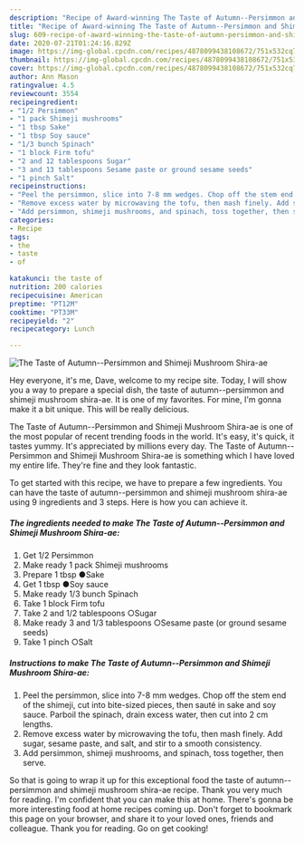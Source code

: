 ```yaml
---
description: "Recipe of Award-winning The Taste of Autumn--Persimmon and Shimeji Mushroom Shira-ae"
title: "Recipe of Award-winning The Taste of Autumn--Persimmon and Shimeji Mushroom Shira-ae"
slug: 609-recipe-of-award-winning-the-taste-of-autumn-persimmon-and-shimeji-mushroom-shira-ae
date: 2020-07-21T01:24:16.829Z
image: https://img-global.cpcdn.com/recipes/4878099438108672/751x532cq70/the-taste-of-autumn-persimmon-and-shimeji-mushroom-shira-ae-recipe-main-photo.jpg
thumbnail: https://img-global.cpcdn.com/recipes/4878099438108672/751x532cq70/the-taste-of-autumn-persimmon-and-shimeji-mushroom-shira-ae-recipe-main-photo.jpg
cover: https://img-global.cpcdn.com/recipes/4878099438108672/751x532cq70/the-taste-of-autumn-persimmon-and-shimeji-mushroom-shira-ae-recipe-main-photo.jpg
author: Ann Mason
ratingvalue: 4.5
reviewcount: 3554
recipeingredient:
- "1/2 Persimmon"
- "1 pack Shimeji mushrooms"
- "1 tbsp Sake"
- "1 tbsp Soy sauce"
- "1/3 bunch Spinach"
- "1 block Firm tofu"
- "2 and 12 tablespoons Sugar"
- "3 and 13 tablespoons Sesame paste or ground sesame seeds"
- "1 pinch Salt"
recipeinstructions:
- "Peel the persimmon, slice into 7-8 mm wedges. Chop off the stem end of the shimeji, cut into bite-sized pieces, then sauté in sake and soy sauce. Parboil the spinach, drain excess water, then cut into 2 cm lengths."
- "Remove excess water by microwaving the tofu, then mash finely. Add sugar, sesame paste, and salt, and stir to a smooth consistency."
- "Add persimmon, shimeji mushrooms, and spinach, toss together, then serve."
categories:
- Recipe
tags:
- the
- taste
- of

katakunci: the taste of 
nutrition: 200 calories
recipecuisine: American
preptime: "PT12M"
cooktime: "PT33M"
recipeyield: "2"
recipecategory: Lunch

---
```



![The Taste of Autumn--Persimmon and Shimeji Mushroom Shira-ae](https://img-global.cpcdn.com/recipes/4878099438108672/751x532cq70/the-taste-of-autumn-persimmon-and-shimeji-mushroom-shira-ae-recipe-main-photo.jpg)

Hey everyone, it's me, Dave, welcome to my recipe site. Today, I will show you a way to prepare a special dish, the taste of autumn--persimmon and shimeji mushroom shira-ae. It is one of my favorites. For mine, I'm gonna make it a bit unique. This will be really delicious.



The Taste of Autumn--Persimmon and Shimeji Mushroom Shira-ae is one of the most popular of recent trending foods in the world. It's easy, it's quick, it tastes yummy. It's appreciated by millions every day. The Taste of Autumn--Persimmon and Shimeji Mushroom Shira-ae is something which I have loved my entire life. They're fine and they look fantastic.


To get started with this recipe, we have to prepare a few ingredients. You can have the taste of autumn--persimmon and shimeji mushroom shira-ae using 9 ingredients and 3 steps. Here is how you can achieve it.

<!--inarticleads1-->

##### The ingredients needed to make The Taste of Autumn--Persimmon and Shimeji Mushroom Shira-ae:

1. Get 1/2 Persimmon
1. Make ready 1 pack Shimeji mushrooms
1. Prepare 1 tbsp ●Sake
1. Get 1 tbsp ●Soy sauce
1. Make ready 1/3 bunch Spinach
1. Take 1 block Firm tofu
1. Take 2 and 1/2 tablespoons ○Sugar
1. Make ready 3 and 1/3 tablespoons ○Sesame paste (or ground sesame seeds)
1. Take 1 pinch ○Salt




<!--inarticleads2-->

##### Instructions to make The Taste of Autumn--Persimmon and Shimeji Mushroom Shira-ae:

1. Peel the persimmon, slice into 7-8 mm wedges. Chop off the stem end of the shimeji, cut into bite-sized pieces, then sauté in sake and soy sauce. Parboil the spinach, drain excess water, then cut into 2 cm lengths.
1. Remove excess water by microwaving the tofu, then mash finely. Add sugar, sesame paste, and salt, and stir to a smooth consistency.
1. Add persimmon, shimeji mushrooms, and spinach, toss together, then serve.




So that is going to wrap it up for this exceptional food the taste of autumn--persimmon and shimeji mushroom shira-ae recipe. Thank you very much for reading. I'm confident that you can make this at home. There's gonna be more interesting food at home recipes coming up. Don't forget to bookmark this page on your browser, and share it to your loved ones, friends and colleague. Thank you for reading. Go on get cooking!
